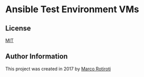 Ansible Test Environment VMs
=========

License
-------

[MIT](LICENSE)

Author Information
------------------

This project was created in 2017 by [Marco Rotiroti](https://github.com/rotiroti)
